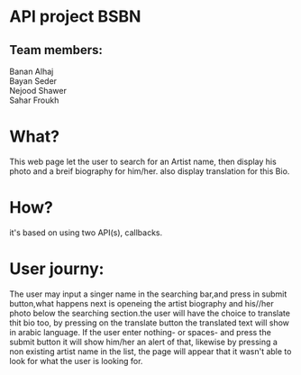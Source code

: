 # API project BSBN

## Team members:
Banan Alhaj<br>
Bayan Seder<br>
Nejood Shawer<br>
Sahar Froukh<br>

# What?
This web page let the user to search for an Artist name, then display his photo and a breif biography for him/her. also display translation for this Bio.

# How?
it's based on using two API(s), callbacks.

# User journy:

The user may input a singer name in the searching bar,and press in submit button,what happens next is openeing the artist biography and his//her photo below the searching section.the user will have the choice to translate thit bio too, by pressing on the translate button the translated text will show in arabic language.
If the user enter nothing- or spaces- and press the submit button it will show him/her an alert of that, likewise by pressing a non existing artist name in the list, the page will appear that it wasn't able to look for what the user is looking for.

